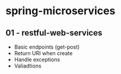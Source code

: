 # spring-microservices
## 01 - restful-web-services
- Basic endpoints (get-post)
- Return URI when create
- Handle exceptions
- Valiadtions
